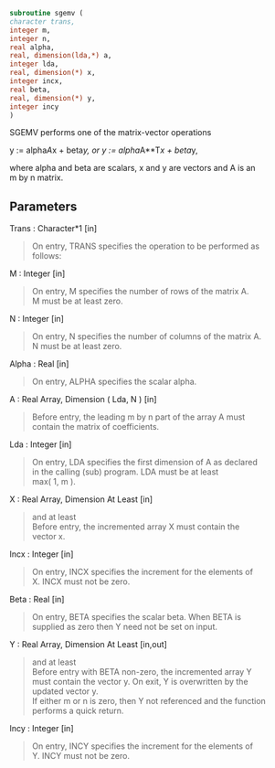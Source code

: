 ```fortran  
subroutine sgemv (  
character trans,  
integer m,  
integer n,  
real alpha,  
real, dimension(lda,*) a,  
integer lda,  
real, dimension(*) x,  
integer incx,  
real beta,  
real, dimension(*) y,  
integer incy  
)  
```  
  
SGEMV  performs one of the matrix-vector operations  
  
y := alpha*A*x + beta*y,   or   y := alpha*A**T*x + beta*y,  
  
where alpha and beta are scalars, x and y are vectors and A is an  
m by n matrix.  
  
## Parameters  
Trans : Character*1 [in]  
> On entry, TRANS specifies the operation to be performed as  
> follows:  
  
M : Integer [in]  
> On entry, M specifies the number of rows of the matrix A.  
> M must be at least zero.  
  
N : Integer [in]  
> On entry, N specifies the number of columns of the matrix A.  
> N must be at least zero.  
  
Alpha : Real [in]  
> On entry, ALPHA specifies the scalar alpha.  
  
A : Real Array, Dimension ( Lda, N ) [in]  
> Before entry, the leading m by n part of the array A must  
> contain the matrix of coefficients.  
  
Lda : Integer [in]  
> On entry, LDA specifies the first dimension of A as declared  
> in the calling (sub) program. LDA must be at least  
> max( 1, m ).  
  
X : Real Array, Dimension At Least [in]  
> and at least  
> Before entry, the incremented array X must contain the  
> vector x.  
  
Incx : Integer [in]  
> On entry, INCX specifies the increment for the elements of  
> X. INCX must not be zero.  
  
Beta : Real [in]  
> On entry, BETA specifies the scalar beta. When BETA is  
> supplied as zero then Y need not be set on input.  
  
Y : Real Array, Dimension At Least [in,out]  
> and at least  
> Before entry with BETA non-zero, the incremented array Y  
> must contain the vector y. On exit, Y is overwritten by the  
> updated vector y.  
> If either m or n is zero, then Y not referenced and the function  
> performs a quick return.  
  
Incy : Integer [in]  
> On entry, INCY specifies the increment for the elements of  
> Y. INCY must not be zero.  
  
